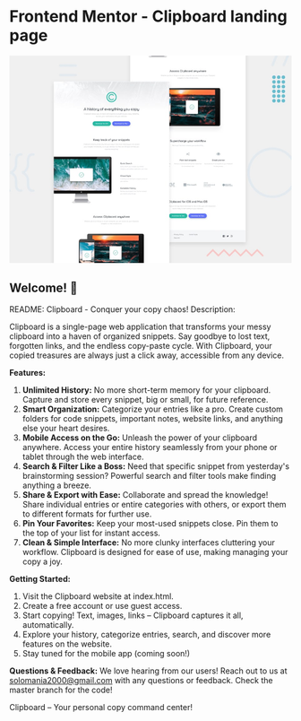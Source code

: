 # Frontend Mentor - Clipboard landing page

![Design preview for the Clipboard landing page coding challenge](./design/desktop-preview.jpg)

## Welcome! 👋

README: Clipboard - Conquer your copy chaos!
Description:

Clipboard is a single-page web application that transforms your messy clipboard into a haven of organized snippets. Say goodbye to lost text, forgotten links, and the endless copy-paste cycle. With Clipboard, your copied treasures are always just a click away, accessible from any device.

**Features:**
1.  **Unlimited History:** No more short-term memory for your clipboard. Capture and store every snippet, big or small, for future reference.
2.  **Smart Organization:** Categorize your entries like a pro. Create custom folders for code snippets, important notes, website links, and anything else your heart desires.
3.  **Mobile Access on the Go:** Unleash the power of your clipboard anywhere. Access your entire history seamlessly from your phone or tablet through the web interface.
4.  **Search & Filter Like a Boss:** Need that specific snippet from yesterday's brainstorming session? Powerful search and filter tools make finding anything a breeze.
5.  **Share & Export with Ease:** Collaborate and spread the knowledge! Share individual entries or entire categories with others, or export them to different formats for further use.
6.  **Pin Your Favorites:** Keep your most-used snippets close. Pin them to the top of your list for instant access.
7.  **Clean & Simple Interface:** No more clunky interfaces cluttering your workflow. Clipboard is designed for ease of use, making managing your copy a joy.

**Getting Started:**
1.  Visit the Clipboard website at index.html.
2.  Create a free account or use guest access.
3.  Start copying! Text, images, links – Clipboard captures it all, automatically.
4.  Explore your history, categorize entries, search, and discover more features on the website.
5.  Stay tuned for the mobile app (coming soon!)

**Questions & Feedback:**
We love hearing from our users! Reach out to us at solomania2000@gmail.com with any questions or feedback.
Check the master branch for the code!

Clipboard – Your personal copy command center!
